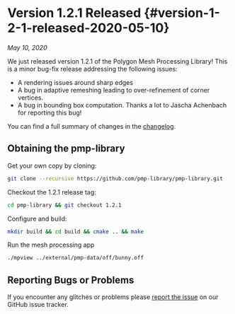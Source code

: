 # Version 1.2.1 Released {#version-1-2-1-released-2020-05-10}

_May 10, 2020_

We just released version 1.2.1 of the Polygon Mesh Processing Library! This is a
minor bug-fix release addressing the following issues:

- A rendering issues around sharp edges
- A bug in adaptive remeshing leading to over-refinement of corner vertices.
- A bug in bounding box computation.
  Thanks a lot to Jascha Achenbach for reporting this bug!

You can find a full summary of changes in the
[changelog](https://github.com/pmp-library/pmp-library/blob/master/CHANGELOG.md).

## Obtaining the pmp-library

Get your own copy by cloning:

```sh
git clone --recursive https://github.com/pmp-library/pmp-library.git
```

Checkout the 1.2.1 release tag:

```sh
cd pmp-library && git checkout 1.2.1
```

Configure and build:

```sh
mkdir build && cd build && cmake .. && make
```

Run the mesh processing app

```sh
./mpview ../external/pmp-data/off/bunny.off
```

## Reporting Bugs or Problems

If you encounter any glitches or problems
please [report the issue](https://github.com/pmp-library/pmp-library/issues) on
our GitHub issue tracker.
